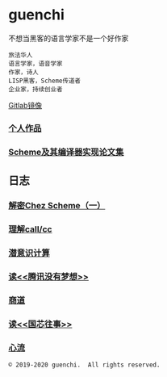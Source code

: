 # guenchi

不想当黑客的语言学家不是一个好作家

```
旅法华人
语言学家，语音学家
作家，诗人
LISP黑客，Scheme传道者
企业家，持续创业者
```

[Gitlab镜像](https://guenchi.gitlab.io)

### [个人作品](0x0000.md)

### [Scheme及其编译器实现论文集](https://guenchi.github.io/Scheme/) 

## 日志

### [解密Chez Scheme（一）](0x7c06.md)

### [理解call/cc](0x7c05.md)

### [潜意识计算](0x7c04.md)

### [读<<腾讯没有梦想>>](0x7c03.md)

### [商道](0x7c02.md)

### [读<<国芯往事>>](0x7c01.md)

### [心流](0x7c00.md)


```
© 2019-2020 guenchi.  All rights reserved.
```

